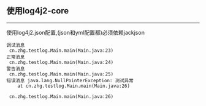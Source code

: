 ## 使用log4j2-core
* * *
使用log4j2.json配置,(json和yml配置都)必须依赖jackjson

```控制台
调试消息
 cn.zhg.testlog.Main.main(Main.java:23)
正常消息
 cn.zhg.testlog.Main.main(Main.java:24)
警告消息
 cn.zhg.testlog.Main.main(Main.java:25)
错误消息 java.lang.NullPointerException: 测试异常
	at cn.zhg.testlog.Main.main(Main.java:26)

 cn.zhg.testlog.Main.main(Main.java:26)

```